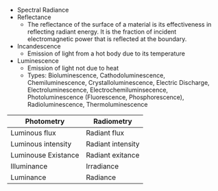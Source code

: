 - Spectral Radiance
- Reflectance
	- The reflectance of the surface of a material is its effectiveness in reflecting radiant energy. It is the fraction of incident electromagnetic power that is reflected at the boundary.
- Incandescence
	- Emission of light from a hot body due to its temperature
- Luminescence
	- Emission of light not due to heat
	- Types: Bioluminescence, Cathodoluminescence, Chemiluminescence, Crystalloluminescence, Electric Discharge, Electroluminescence, Electrochemiluminsecence, Photoluminescence (Fluorescence, Phosphorescence), Radioluminescence, Thermoluminescence

| Photometry          | Radiometry        |
| ------------------- | ----------------- |
| Luminous flux       | Radiant flux      |
| Luminous intensity  | Radiant intensity |
| Luminouse Existance | Radiant exitance  |
| Illuminance         | Irradiance        |
| Luminance           | Radiance          |

